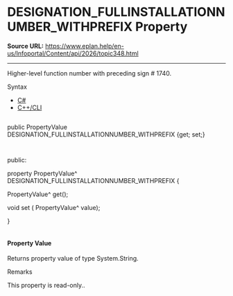 # DESIGNATION_FULLINSTALLATIONNUMBER_WITHPREFIX Property

**Source URL:** https://www.eplan.help/en-us/Infoportal/Content/api/2026/topic348.html

---

Higher-level function number with preceding sign # 1740.

Syntax

- [C#](#i-syntax-CS)
- [C++/CLI](#i-syntax-CPP2005)

```
```
public PropertyValue DESIGNATION_FULLINSTALLATIONNUMBER_WITHPREFIX {get; set;}
```
```

```
```
public:

property PropertyValue^ DESIGNATION_FULLINSTALLATIONNUMBER_WITHPREFIX {

   PropertyValue^ get();

   void set (    PropertyValue^ value);

}
```
```

#### Property Value

Returns property value of type System.String.

Remarks

This property is read-only..
